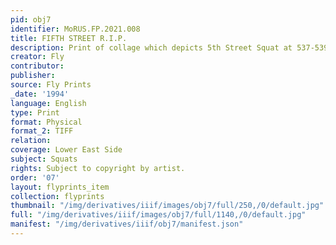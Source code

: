 ```yaml
---
pid: obj7
identifier: MoRUS.FP.2021.008
title: FIFTH STREET R.I.P.
description: Print of collage which depicts 5th Street Squat at 537-539 E. 5th Street.
creator: Fly
contributor:
publisher:
source: Fly Prints
_date: '1994'
language: English
type: Print
format: Physical
format_2: TIFF
relation:
coverage: Lower East Side
subject: Squats
rights: Subject to copyright by artist.
order: '07'
layout: flyprints_item
collection: flyprints
thumbnail: "/img/derivatives/iiif/images/obj7/full/250,/0/default.jpg"
full: "/img/derivatives/iiif/images/obj7/full/1140,/0/default.jpg"
manifest: "/img/derivatives/iiif/obj7/manifest.json"
---
```

